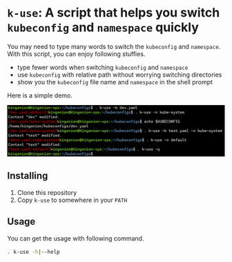 # `k-use`: A script that helps you switch `kubeconfig` and `namespace` quickly

You may need to type many words to switch the `kubeconfig` and `namespace`. With this script, you can enjoy following stuffies.

* type fewer words when switching `kubeconfig` and `namespace`
* use `kubeconfig` with relative path without worrying switching directories
* show you the `kubeconfig` file name and `namespace` in the shell prompt

Here is a simple demo.

![](img/k-use-examples.png)

## Installing
1. Clone this repository
2. Copy `k-use` to somewhere in your `PATH`

## Usage
You can get the usage with following command.
```sh
. k-use -h|--help
```


